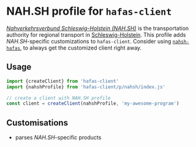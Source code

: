 # NAH.SH profile for `hafas-client`

[*Nahverkehrsverbund Schleswig-Holstein (NAH.SH)*](https://de.wikipedia.org/wiki/Nahverkehrsverbund_Schleswig-Holstein) is the transportation authority for regional transport in [Schleswig-Holstein](https://en.wikipedia.org/wiki/Schleswig-Holstein). This profile adds *NAH.SH*-specific customizations to `hafas-client`. Consider using [`nahsh-hafas`](https://github.com/juliuste/nahsh-hafas), to always get the customized client right away.

## Usage

```js
import {createClient} from 'hafas-client'
import {nahshProfile} from 'hafas-client/p/nahsh/index.js'

// create a client with NAH.SH profile
const client = createClient(nahshProfile, 'my-awesome-program')
```


## Customisations

- parses *NAH.SH*-specific products
